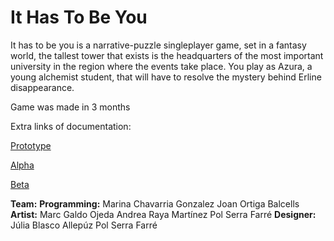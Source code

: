 # It Has To Be You
It has to be you is a narrative-puzzle singleplayer game, set in a fantasy world, the tallest tower that exists is the headquarters of the most important university in the region where the events take place. You play as Azura, a young alchemist student, that will have to resolve the mystery behind Erline disappearance.

Game was made in 3 months

Extra links of documentation:

[Prototype](https://www.youtube.com/watch?v=bjLBX1HoCGU&)

[Alpha](https://www.youtube.com/watch?v=OTp4gB4HM-s)

[Beta](https://www.youtube.com/watch?v=pACD8Rn3Wew)

**Team:**
**Programming:**
Marina Chavarria Gonzalez
Joan Ortiga Balcells
**Artist:**
Marc Galdo Ojeda
Andrea Raya Martínez
Pol Serra Farré
**Designer:**
Júlia Blasco Allepúz
Pol Serra Farré
